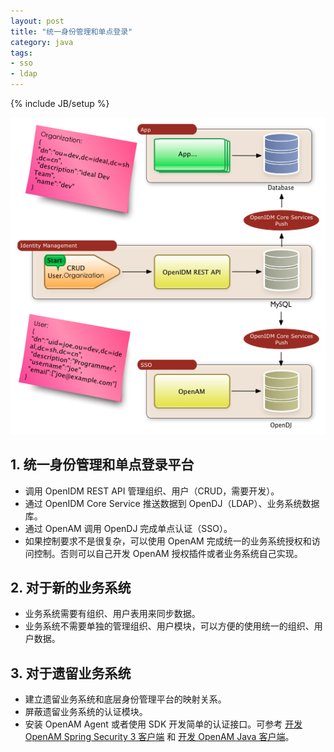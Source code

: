 ```yaml
---
layout: post
title: "统一身份管理和单点登录"
category: java
tags: 
- sso
- ldap
---
```

{% include JB/setup %}

![](/images/2012-05-08-identity-management.png)

## 1. 统一身份管理和单点登录平台

* 调用 OpenIDM REST API 管理组织、用户（CRUD，需要开发）。
* 通过 OpenIDM Core Service 推送数据到 OpenDJ（LDAP）、业务系统数据库。
* 通过 OpenAM 调用 OpenDJ 完成单点认证（SSO）。
* 如果控制要求不是很复杂，可以使用 OpenAM 完成统一的业务系统授权和访问控制。否则可以自己开发 OpenAM 授权插件或者业务系统自己实现。

## 2. 对于新的业务系统

* 业务系统需要有组织、用户表用来同步数据。
* 业务系统不需要单独的管理组织、用户模块，可以方便的使用统一的组织、用户数据。

## 3. 对于遗留业务系统

* 建立遗留业务系统和底层身份管理平台的映射关系。
* 屏蔽遗留业务系统的认证模块。
* 安装 OpenAM Agent 或者使用 SDK 开发简单的认证接口。可参考
[开发 OpenAM Spring Security 3 客户端](http://batizhao.github.com/java/2012/04/16/openam-integrate-with-spring-security-3/)
和
[开发 OpenAM Java 客户端](http://batizhao.github.com/java/2012/04/12/using-openam-develop-dlient-applications/)。
